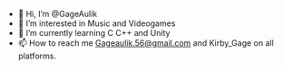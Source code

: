 - 👋 Hi, I’m @GageAulik
- 👀 I’m interested in Music and Videogames
- 🌱 I’m currently learning C C++ and Unity
- 📫 How to reach me Gageaulik.56@gmail.com and Kirby_Gage on all platforms.

<!---
GageAulik/GageAulik is a ✨ special ✨ repository because its `README.md` (this file) appears on your GitHub profile.
You can click the Preview link to take a look at your changes.
--->

